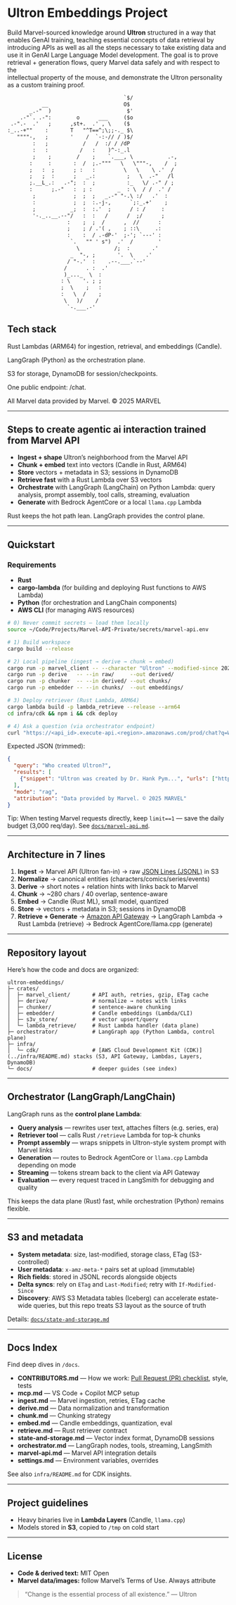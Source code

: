 # Ultron Embeddings Project

Build Marvel-sourced knowledge around **Ultron** structured in a way that enables GenAI training, teaching essential concepts of data retrieval by introducing APIs as well as all the steps necessary to take existing data and use it in GenAI Large Language Model development. The goal is to prove retrieval + generation flows,
query Marvel data safely and with respect to the  
intellectual property of the mouse, and demonstrate the Ultron personality as a custom
training proof.

```txt
                                     `$/              
           __                        O$               
       _.-"  )                        $'              
    .-"`. .-":        o      ___     ($o              
 .-".-  .'   ;      ,st+.  .' , \    ($               
:_..-+""    :       T   "^T==^;\;;-._ $\              
   """"-,   ;       '    /  `-:-// / )$/              
        :   ;           /   /  :/ / /dP               
        :   :          /   :    )^-:_.l               
        ;    ;        /    ;    `.___, \           .-,
       :     :       :  /  ;.-"""   \   \"""-,    /  ;
       ;   :  ;      ; :   :         \   \    \ .'  / 
       ;   ;  :      ;   _.:          ;   \  .-"   /l 
       ;.__L_.:   .-";  :  ;          :_   \/ .-" / ; 
       :      ;.-"   :  ; :        _  : \  / /  .' /  
        ;            ;  ;  ;   _.-" "-.\ :/   .'  :   
        :            ;  ;  :.-j-,      `;:_.+'    ;   
        ;           _;  :  :.'  ;      / : /     :    
        '-._..__.--"/   :  :   /      /  ;/      ;    
                   :    ;  ;  /      ,  //      :     
                   ;    ; / .'( ,    ; ::\     .:     
                   :    :  / .-dP-'  ;-'; `---' :     
                    `.   "" ' s")  .'  /        '     
                      \           /;  :       .'      
                    _  "-, ;       '.  \    .'        
                   / "-.'  :    .--.___.`--'          
                  /      . :  .'                      
                  )_..._  \  :                     
                 : \    '. ; ;                        
                 ;  \    ;   :                        
                 :   \  /    ;                        
                  \   )/    /                         
                   `-.___.-'

```

## Tech stack

Rust Lambdas (ARM64) for ingestion, retrieval, and embeddings (Candle).

LangGraph (Python) as the orchestration plane.

S3 for storage, DynamoDB for session/checkpoints.

One public endpoint: /chat.

All Marvel data provided by Marvel. © 2025 MARVEL

---

## Steps to create agentic ai interaction trained from Marvel API

- **Ingest + shape** Ultron’s neighborhood from the Marvel API  
- **Chunk + embed** text into vectors (Candle in Rust, ARM64)  
- **Store** vectors + metadata in S3; sessions in DynamoDB  
- **Retrieve fast** with a Rust Lambda over S3 vectors  
- **Orchestrate** with LangGraph (LangChain) on Python Lambda: query analysis, prompt assembly, tool calls, streaming, evaluation  
- **Generate** with Bedrock AgentCore or a local `llama.cpp` Lambda  

Rust keeps the hot path lean. LangGraph provides the control plane.

---

## Quickstart

### Requirements

- **Rust**
- **cargo-lambda** (for building and deploying Rust functions to AWS Lambda)
- **Python** (for orchestration and LangChain components)
- **AWS CLI** (for managing AWS resources)

```sh
# 0) Never commit secrets — load them locally
source ~/Code/Projects/Marvel-API-Private/secrets/marvel-api.env

# 1) Build workspace
cargo build --release

# 2) Local pipeline (ingest → derive → chunk → embed)
cargo run -p marvel_client -- --character "Ultron" --modified-since 2020-01-01
cargo run -p derive   -- --in raw/     --out derived/
cargo run -p chunker  -- --in derived/ --out chunks/
cargo run -p embedder -- --in chunks/  --out embeddings/

# 3) Deploy retriever (Rust Lambda, ARM64)
cargo lambda build -p lambda_retrieve --release --arm64
cd infra/cdk && npm i && cdk deploy

# 4) Ask a question (via orchestrator endpoint)
curl "https://<api_id>.execute-api.<region>.amazonaws.com/prod/chat?q=Who%20created%20Ultron%3F"
```

Expected JSON (trimmed):

```json
{
  "query": "Who created Ultron?",
  "results": [
    {"snippet": "Ultron was created by Dr. Hank Pym...", "urls": ["https://marvel.com/characters/1009685/ultron"]}
  ],
  "mode": "rag",
  "attribution": "Data provided by Marvel. © 2025 MARVEL"
}
```

Tip: When testing Marvel requests directly, keep `limit==1` — save the daily
budget (3,000 req/day). See [`docs/marvel-api.md`](./docs/marvel-api.md).

---

## Architecture in 7 lines

1. **Ingest** → Marvel API (Ultron fan-in) → raw [JSON Lines (JSONL)](https://jsonlines.org) in S3  
2. **Normalize** → canonical entities (characters/comics/series/events)  
3. **Derive** → short notes + relation hints with links back to Marvel  
4. **Chunk** → ~280 chars / 40 overlap, sentence-aware  
5. **Embed** → Candle (Rust ML), small model, quantized  
6. **Store** → vectors + metadata in S3; sessions in DynamoDB  
7. **Retrieve + Generate** → [Amazon API Gateway](https://docs.aws.amazon.com/apigateway/latest/developerguide/welcome.html) → LangGraph Lambda → Rust Lambda (retrieve) → Bedrock AgentCore/llama.cpp (generate)

---

## Repository layout

Here’s how the code and docs are organized:

```text
ultron-embeddings/
├─ crates/
│  ├─ marvel_client/       # API auth, retries, gzip, ETag cache
│  ├─ derive/              # normalize → notes with links
│  ├─ chunker/             # sentence-aware chunking
│  ├─ embedder/            # Candle embeddings (Lambda/CLI)
│  ├─ s3v_store/           # vector upsert/query
│  └─ lambda_retrieve/     # Rust Lambda handler (data plane)
├─ orchestrator/           # LangGraph app (Python Lambda, control plane)
├─ infra/
│  └─ cdk/                 # [AWS Cloud Development Kit (CDK)](../infra/README.md) stacks (S3, API Gateway, Lambdas, Layers, DynamoDB)
└─ docs/                   # deeper guides (see index)
```

---

## Orchestrator (LangGraph/LangChain)

LangGraph runs as the **control plane Lambda**:

- **Query analysis** — rewrites user text, attaches filters (e.g. series, era)  
- **Retriever tool** — calls Rust `/retrieve` Lambda for top-k chunks  
- **Prompt assembly** — wraps snippets in Ultron-style system prompt with Marvel links  
- **Generation** — routes to Bedrock AgentCore or `llama.cpp` Lambda depending on mode  
- **Streaming** — tokens stream back to the client via API Gateway  
- **Evaluation** — every request traced in LangSmith for debugging and quality  

This keeps the data plane (Rust) fast, while orchestration (Python) remains flexible.

---

## S3 and metadata

- **System metadata**: size, last-modified, storage class, ETag (S3-controlled)  
- **User metadata**: `x-amz-meta-*` pairs set at upload (immutable)  
- **Rich fields**: stored in JSONL records alongside objects  
- **Delta syncs**: rely on `ETag` and `Last-Modified`; retry with `If-Modified-Since`  
- **Discovery**: AWS S3 Metadata tables (Iceberg) can accelerate estate-wide queries, but this repo treats S3 layout as the source of truth  

Details: [`docs/state-and-storage.md`](./docs/state-and-storage.md)

---

## Docs Index

Find deep dives in `/docs`.

- **CONTRIBUTORS.md** — How we work: [Pull Request (PR) checklist](https://docs.github.com/en/pull-requests), style, tests  
- **mcp.md** — VS Code + Copilot MCP setup  
- **ingest.md** — Marvel ingestion, retries, ETag cache  
- **derive.md** — Data normalization and transformation  
- **chunk.md** — Chunking strategy  
- **embed.md** — Candle embeddings, quantization, eval  
- **retrieve.md** — Rust retriever contract  
- **state-and-storage.md** — Vector index format, DynamoDB sessions  
- **orchestrator.md** — LangGraph nodes, tools, streaming, LangSmith  
- **marvel-api.md** — Marvel API integration details  
- **settings.md** — Environment variables, overrides  

See also `infra/README.md` for CDK insights.

---

## Project guidelines

- Heavy binaries live in **Lambda Layers** (Candle, `llama.cpp`)  
- Models stored in **S3**, copied to `/tmp` on cold start  

---

## License

- **Code & derived text:** MIT Open  
- **Marvel data/images:** follow Marvel’s Terms of Use. Always attribute  

> “Change is the essential process of all existence.” — Ultron

<!-- 54654524F4E -->

